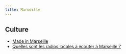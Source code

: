 ```yaml
---
title: Marseille
---
```


## Culture

- [Made in Marseille](http://madeinmarseille.net/)
- [Quelles sont les radios locales à écouter à Marseille ?](http://madeinmarseille.net/10526-radios-locales-ecoute-marseille-provence/)
